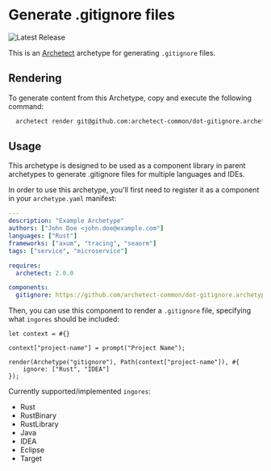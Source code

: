 # Generate .gitignore files

![Latest Release](https://img.shields.io/github/v/release/archetect-common/dot-gitignore.archetype?style=flat-square&label=Latest%20Release&color=blue)

This is an [Archetect](https://archetect.github.io/) archetype for generating
`.gitignore` files.

## Rendering

To generate content from this Archetype, copy and execute the following command:

```sh
  archetect render git@github.com:archetect-common/dot-gitignore.archetype.git
```

## Usage

This archetype is designed to be used as a component library in parent archetypes to generate .gitignore files for multiple
languages and IDEs.

In order to use this archetype, you'll first need to register it as a component in your `archetype.yaml` manifest:

```yaml
---
description: "Example Archetype"
authors: ["John Doe <john.doe@example.com"]
languages: ["Rust"]
frameworks: ["axum", "tracing", "seaorm"]
tags: ["service", "microservice"]

requires:
  archetect: 2.0.0

components:
  gitignore: https://github.com/archetect-common/dot-gitignore.archetype.git
```

Then, you can use this component to render a `.gitignore` file, specifying what `ingores` should be included:

```rhai
let context = #{}

context["project-name"] = prompt("Project Name");

render(Archetype("gitignore"), Path(context["project-name"]), #{
    ignore: ["Rust", "IDEA"]
});
```

Currently supported/implemented `ingores`:

- Rust
- RustBinary
- RustLibrary
- Java
- IDEA
- Eclipse
- Target

